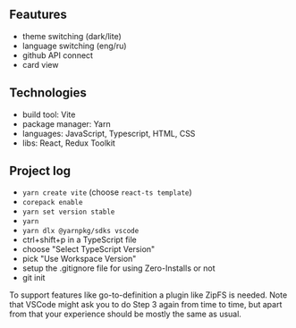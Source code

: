 ## Feautures

- theme switching (dark/lite)
- language switching (eng/ru)
- github API connect
- card view

## Technologies

- build tool: Vite
- package manager: Yarn
- languages: JavaScript, Typescript, HTML, CSS
- libs: React, Redux Toolkit

## Project log

- `yarn create vite` (choose `react-ts template`)
- `corepack enable`
- `yarn set version stable`
- `yarn`
- `yarn dlx @yarnpkg/sdks vscode`
- ctrl+shift+p in a TypeScript file
- choose "Select TypeScript Version"
- pick "Use Workspace Version"
- setup the .gitignore file for using Zero-Installs or not
- git init

To support features like go-to-definition a plugin like ZipFS is needed.
Note that VSCode might ask you to do Step 3 again from time to time, but apart from that your experience should be mostly the same as usual.
